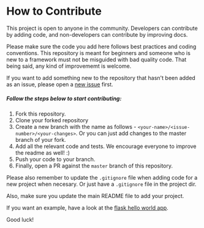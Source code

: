 # How to Contribute

This project is open to anyone in the community. Developers can contribute by adding code, and non-developers can contribute by improving docs. 

Please make sure the code you add here follows best practices and coding conventions. This repository is meant for beginners and someone who is new to a framework must not be misguided with bad quality code. That being said, any kind of improvememt is welcome.

If you want to add something new to the repository that hasn't been added as an issue, please open a [new issue](https://github.com/diptangsu/awesome-starter-templates/issues) first.


##### Follow the steps below to start contributing:

1. Fork this repository.
2. Clone your forked repository
3. Create a new branch with the name as follows - `<your-name>/<issue-number>/<your-changes>`. Or you can just add changes to the master branch of your fork.
4. Add all the relevant code and tests. We encourage everyone to improve the readme as well! :)
5. Push your code to your branch.
6. Finally, open a PR against the `master` branch of this repository.

Please also remember to update the `.gitignore` file when adding code for a new project when necesary. Or just have a `.gitignore` file in the project dir.

Also, make sure you update the main README file to add your project.

If you want an example, have a look at the [flask hello world app](/Python/Flask/hello-world-app/README.md).

Good luck!


